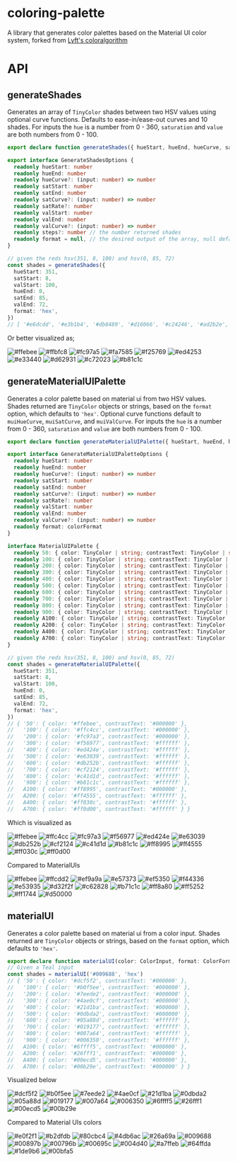 # coloring-palette
A library that generates color palettes based on the Material UI color system, forked from [Lyft's coloralgorithm](https://github.com/lyft/coloralgorithm)

# API

## generateShades

Generates an array of `TinyColor` shades between two HSV values using optional curve functions. Defaults to ease-in/ease-out curves and 10 shades. For inputs the `hue` is a number from 0 - 360, `saturation` and `value` are both numbers from 0 - 100.

```ts
export declare function generateShades({ hueStart, hueEnd, hueCurve, satStart, satEnd, satCurve, satRate, valStart, valEnd, valCurve, steps, format }: GenerateShadesOptions): Color[];

export interface GenerateShadesOptions {
  readonly hueStart: number
  readonly hueEnd: number
  readonly hueCurve?: (input: number) => number
  readonly satStart: number
  readonly satEnd: number
  readonly satCurve?: (input: number) => number
  readonly satRate?: number
  readonly valStart: number
  readonly valEnd: number
  readonly valCurve?: (input: number) => number
  readonly steps?: number // the number returned shades
  readonly format = null, // the desired output of the array, null defaults to Tinycolor instances
}

// given the reds hsv(351, 8, 100) and hsv(0, 85, 72)
const shades = generateShades({
  hueStart: 351,
  satStart: 8,
  valStart: 100,
  hueEnd: 0,
  satEnd: 85,
  valEnd: 72,
  format: 'hex',
})
// [ '#e6dcdd', '#e3b1b4', '#db8489', '#d16066', '#c24246', '#ad2b2e', '#911c1c', '#6e120f', '#450c08', '#1a0403' ]
```
Or better visualized as;

![#ffebee](https://placehold.it/25/ffebee/000000?text=+)
![#ffbfc8](https://placehold.it/25/ffbfc8/000000?text=+)
![#fc97a5](https://placehold.it/25/fc97a5/000000?text=+)
![#fa7585](https://placehold.it/25/fa7585/000000?text=+)
![#f25769](https://placehold.it/25/f25769/000000?text=+)
![#ed4253](https://placehold.it/25/ed4253/000000?text=+)
![#e33440](https://placehold.it/25/e33440/000000?text=+)
![#d62931](https://placehold.it/25/d62931/000000?text=+)
![#c72023](https://placehold.it/25/c72023/000000?text=+)
![#b81c1c](https://placehold.it/25/b81c1c/000000?text=+)

## generateMaterialUIPalette

Generates a color palette based on material ui from two HSV values. Shades returned are `TinyColor` objects or strings, based on the `format` option, which defaults to `'hex'`. Optional curve functions default to `muiHueCurve`, `muiSatCurve`, and `muiValCurve`. For inputs the `hue` is a number from 0 - 360, `saturation` and `value` are both numbers from 0 - 100.


```ts
export declare function generateMaterialUIPalette({ hueStart, hueEnd, hueCurve, satStart, satEnd, satCurve, satRate, valStart, valEnd, valCurve, format }: GenerateShadesOptions): MaterialUIPalette[];

export interface GenerateMaterialUIPaletteOptions {
  readonly hueStart: number
  readonly hueEnd: number
  readonly hueCurve?: (input: number) => number
  readonly satStart: number
  readonly satEnd: number
  readonly satCurve?: (input: number) => number
  readonly satRate?: number
  readonly valStart: number
  readonly valEnd: number
  readonly valCurve?: (input: number) => number
  readonly format: colorFormat
}

interface MaterialUIPalette {
  readonly 50: { color: TinyColor | string; contrastText: TinyColor | string }
  readonly 100: { color: TinyColor | string; contrastText: TinyColor | string }
  readonly 200: { color: TinyColor | string; contrastText: TinyColor | string }
  readonly 300: { color: TinyColor | string; contrastText: TinyColor | string }
  readonly 400: { color: TinyColor | string; contrastText: TinyColor | string }
  readonly 500: { color: TinyColor | string; contrastText: TinyColor | string }
  readonly 600: { color: TinyColor | string; contrastText: TinyColor | string }
  readonly 700: { color: TinyColor | string; contrastText: TinyColor | string }
  readonly 800: { color: TinyColor | string; contrastText: TinyColor | string }
  readonly 900: { color: TinyColor | string; contrastText: TinyColor | string }
  readonly A100: { color: TinyColor | string; contrastText: TinyColor | string }
  readonly A200: { color: TinyColor | string; contrastText: TinyColor | string }
  readonly A400: { color: TinyColor | string; contrastText: TinyColor | string }
  readonly A700: { color: TinyColor | string; contrastText: TinyColor | string }
}

// given the reds hsv(351, 8, 100) and hsv(0, 85, 72)
const shades = generateMaterialUIPalette({
  hueStart: 351,
  satStart: 8,
  valStart: 100,
  hueEnd: 0,
  satEnd: 85,
  valEnd: 72,
  format: 'hex',
})
// { '50': { color: '#ffebee', contrastText: '#000000' },
//   '100': { color: '#ffc4cc', contrastText: '#000000' },
//   '200': { color: '#fc97a3', contrastText: '#000000' },
//   '300': { color: '#f56977', contrastText: '#ffffff' },
//   '400': { color: '#ed424e', contrastText: '#ffffff' },
//   '500': { color: '#e63039', contrastText: '#ffffff' },
//   '600': { color: '#db252b', contrastText: '#ffffff' },
//   '700': { color: '#cf2124', contrastText: '#ffffff' },
//   '800': { color: '#c41d1d', contrastText: '#ffffff' },
//   '900': { color: '#b81c1c', contrastText: '#ffffff' },
//   A100: { color: '#ff8995', contrastText: '#000000' },
//   A200: { color: '#ff4555', contrastText: '#ffffff' },
//   A400: { color: '#ff030c', contrastText: '#ffffff' },
//   A700: { color: '#ff0d00', contrastText: '#ffffff' } }
```
Which is visualized as

![#ffebee](https://placehold.it/25/ffebee/000000?text=+)
![#ffc4cc](https://placehold.it/25/ffc4cc/000000?text=+)
![#fc97a3](https://placehold.it/25/fc97a3/000000?text=+)
![#f56977](https://placehold.it/25/f56977/000000?text=+)
![#ed424e](https://placehold.it/25/ed424e/000000?text=+)
![#e63039](https://placehold.it/25/e63039/000000?text=+)
![#db252b](https://placehold.it/25/db252b/000000?text=+)
![#cf2124](https://placehold.it/25/cf2124/000000?text=+)
![#c41d1d](https://placehold.it/25/c41d1d/000000?text=+)
![#b81c1c](https://placehold.it/25/b81c1c/000000?text=+)
![#ff8995](https://placehold.it/25/ff8995/000000?text=+)
![#ff4555](https://placehold.it/25/ff4555/000000?text=+)
![#ff030c](https://placehold.it/25/ff030c/000000?text=+)
![#ff0d00](https://placehold.it/25/ff0d00/000000?text=+)

Compared to MaterialUIs

![#ffebee](https://placehold.it/25/ffebee/000000?text=+)
![#ffcdd2](https://placehold.it/25/ffcdd2/000000?text=+)
![#ef9a9a](https://placehold.it/25/ef9a9a/000000?text=+)
![#e57373](https://placehold.it/25/e57373/000000?text=+)
![#ef5350](https://placehold.it/25/ef5350/000000?text=+)
![#f44336](https://placehold.it/25/f44336/000000?text=+)
![#e53935](https://placehold.it/25/e53935/000000?text=+)
![#d32f2f](https://placehold.it/25/d32f2f/000000?text=+)
![#c62828](https://placehold.it/25/c62828/000000?text=+)
![#b71c1c](https://placehold.it/25/b71c1c/000000?text=+)
![#ff8a80](https://placehold.it/25/ff8a80/000000?text=+)
![#ff5252](https://placehold.it/25/ff5252/000000?text=+)
![#ff1744](https://placehold.it/25/ff1744/000000?text=+)
![#d50000](https://placehold.it/25/d50000/000000?text=+)

## materialUI
Generates a color palette based on material ui from a color input. Shades returned are `TinyColor` objects or strings, based on the `format` option, which defaults to `'hex'`.

```ts
export declare function materialUI(color: ColorInput, format: ColorFormat = 'hex'): TinyColor[];
// Given a Teal input
const shades = materialUI('#009688', 'hex')
// { '50': { color: '#dcf5f2', contrastText: '#000000' },
//   '100': { color: '#b0f5ee', contrastText: '#000000' },
//   '200': { color: '#7eede2', contrastText: '#000000' },
//   '300': { color: '#4ae0cf', contrastText: '#000000' },
//   '400': { color: '#21d1ba', contrastText: '#000000' },
//   '500': { color: '#0dbda2', contrastText: '#000000' },
//   '600': { color: '#05a88d', contrastText: '#ffffff' },
//   '700': { color: '#019177', contrastText: '#ffffff' },
//   '800': { color: '#007a64', contrastText: '#ffffff' },
//   '900': { color: '#006350', contrastText: '#ffffff' },
//   A100: { color: '#6ffff5', contrastText: '#000000' },
//   A200: { color: '#26fff1', contrastText: '#000000' },
//   A400: { color: '#00ecd5', contrastText: '#000000' },
//   A700: { color: '#00b29e', contrastText: '#000000' } }
```
Visualized below

![#dcf5f2](https://placehold.it/25/dcf5f2/000000?text=+)
![#b0f5ee](https://placehold.it/25/b0f5ee/000000?text=+)
![#7eede2](https://placehold.it/25/7eede2/000000?text=+)
![#4ae0cf](https://placehold.it/25/4ae0cf/000000?text=+)
![#21d1ba](https://placehold.it/25/21d1ba/000000?text=+)
![#0dbda2](https://placehold.it/25/0dbda2/000000?text=+)
![#05a88d](https://placehold.it/25/05a88d/000000?text=+)
![#019177](https://placehold.it/25/019177/000000?text=+)
![#007a64](https://placehold.it/25/007a64/000000?text=+)
![#006350](https://placehold.it/25/006350/000000?text=+)
![#6ffff5](https://placehold.it/25/6ffff5/000000?text=+)
![#26fff1](https://placehold.it/25/26fff1/000000?text=+)
![#00ecd5](https://placehold.it/25/00ecd5/000000?text=+)
![#00b29e](https://placehold.it/25/00b29e/000000?text=+)


Compared to Material UIs colors

![#e0f2f1](https://placehold.it/25/e0f2f1/000000?text=+)
![#b2dfdb](https://placehold.it/25/b2dfdb/000000?text=+)
![#80cbc4](https://placehold.it/25/80cbc4/000000?text=+)
![#4db6ac](https://placehold.it/25/4db6ac/000000?text=+)
![#26a69a](https://placehold.it/25/26a69a/000000?text=+)
![#009688](https://placehold.it/25/009688/000000?text=+)
![#00897b](https://placehold.it/25/00897b/000000?text=+)
![#00796b](https://placehold.it/25/00796b/000000?text=+)
![#00695c](https://placehold.it/25/00695c/000000?text=+)
![#004d40](https://placehold.it/25/004d40/000000?text=+)
![#a7ffeb](https://placehold.it/25/a7ffeb/000000?text=+)
![#64ffda](https://placehold.it/25/64ffda/000000?text=+)
![#1de9b6](https://placehold.it/25/1de9b6/000000?text=+)
![#00bfa5](https://placehold.it/25/00bfa5/000000?text=+)
